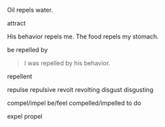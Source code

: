 
Oil repels water.

attract

His behavior repels me.
The food repels my stomach.

be repelled by
>I was repelled by his behavior.

repellent

repulse repulsive
revolt revolting
disgust disgusting

compel/impel
be/feel compelled/impelled to do

expel propel